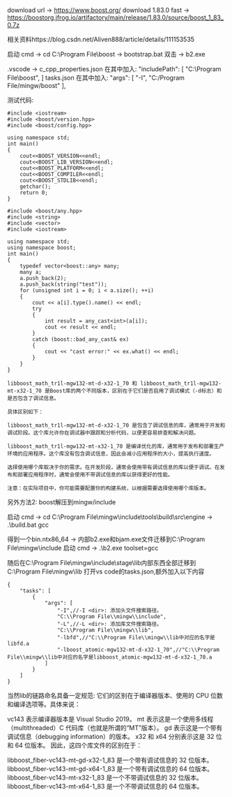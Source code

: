 download url -> https://www.boost.org/
download 1.83.0 fast -> https://boostorg.jfrog.io/artifactory/main/release/1.83.0/source/boost_1_83_0.7z

相关资料https://blog.csdn.net/Aliven888/article/details/111153535

启动 cmd 
-> cd C:\Program File\boost
-> bootstrap.bat
双击 -> b2.exe

.vscode -> 
c_cpp_properties.json
在其中加入:
"includePath": [
    "C:\\Program File\\boost",
]
tasks.json
在其中加入:
"args": [
    "-I",
    "C:/Program File/mingw/boost"
],

测试代码:
```
#include <iostream>
#include <boost/version.hpp>
#include <boost/config.hpp>
 
using namespace std;
int main()
{
	cout<<BOOST_VERSION<<endl;
	cout<<BOOST_LIB_VERSION<<endl;
	cout<<BOOST_PLATFORM<<endl;
	cout<<BOOST_COMPILER<<endl;
	cout<<BOOST_STDLIB<<endl;
	getchar();
	return 0;
}
```

```
#include <boost/any.hpp>
#include <string>
#include <vector>
#include <iostream>
 
using namespace std;
using namespace boost;
int main()
{
    typedef vector<boost::any> many;
    many a;
    a.push_back(2);
    a.push_back(string("test"));
    for (unsigned int i = 0; i < a.size(); ++i)
    {
        cout << a[i].type().name() << endl;
        try
        {
            int result = any_cast<int>(a[i]);
            cout << result << endl;
        }
        catch (boost::bad_any_cast& ex)
        {
            cout << "cast error:" << ex.what() << endl;
        }
    }
}
```

```
libboost_math_tr1l-mgw132-mt-d-x32-1_70 和 libboost_math_tr1l-mgw132-mt-x32-1_70 是Boost库的两个不同版本，区别在于它们是否启用了调试模式（-d标志）和是否包含了调试信息。

具体区别如下：

libboost_math_tr1l-mgw132-mt-d-x32-1_70 是包含了调试信息的库，通常用于开发和调试阶段。这个库允许你在调试器中跟踪和分析代码，以便更容易排查和解决问题。

libboost_math_tr1l-mgw132-mt-x32-1_70 是编译优化的库，通常用于发布和部署生产环境的应用程序。这个库没有包含调试信息，因此会减小应用程序的大小，提高执行速度。

选择使用哪个库取决于你的需求。在开发阶段，通常会使用带有调试信息的库以便于调试。在发布和部署应用程序时，通常会使用不带调试信息的库以获得更好的性能。

注意：在实际项目中，你可能需要配置你的构建系统，以根据需要选择使用哪个库版本。
```

另外方法2:
boost解压到mingw/include

启动 cmd 
-> cd C:\Program File\mingw\include\tools\build\src\engine
-> .\build.bat gcc

得到一个bin.ntx86_64
-> 内部b2.exe和bjam.exe文件迁移到C:\Program File\mingw\include
启动 cmd 
-> .\b2.exe toolset=gcc

随后在C:\Program File\mingw\include\stage\lib内部东西全部迁移到C:\Program File\mingw\lib
打开vs code的tasks.json,额外加入以下内容
```
{
    "tasks": [
        {
            "args": [
                "-I",//-I <dir>: 添加头文件搜索路径。
                "C:\\Program File\\mingw\\include",
                "-L",//-L <dir>: 添加库文件搜索路径。
                "C:\\Program File\\mingw\\lib",
                "-lbfd",//"C:\\Program File\\mingw\\lib中对应的名字是libfd.a
                "-lboost_atomic-mgw132-mt-d-x32-1_70",//"C:\\Program File\\mingw\\lib中对应的名字是libboost_atomic-mgw132-mt-d-x32-1_70.a
            ]
        }
    ]
}
```

当然lib的链路命名具备一定规范:
它们的区别在于编译器版本、使用的 CPU 位数和编译选项等。具体来说：

vc143 表示编译器版本是 Visual Studio 2019。
mt 表示这是一个使用多线程（multithreaded）C 代码库（也就是所谓的“MT”版本）。
gd 表示这是一个带有调试信息（debugging information）的版本。
x32 和 x64 分别表示这是 32 位和 64 位版本。
因此，这四个库文件的区别在于：

libboost_fiber-vc143-mt-gd-x32-1_83 是一个带有调试信息的 32 位版本。
libboost_fiber-vc143-mt-gd-x64-1_83 是一个带有调试信息的 64 位版本。
libboost_fiber-vc143-mt-x32-1_83 是一个不带调试信息的 32 位版本。
libboost_fiber-vc143-mt-x64-1_83 是一个不带调试信息的 64 位版本。